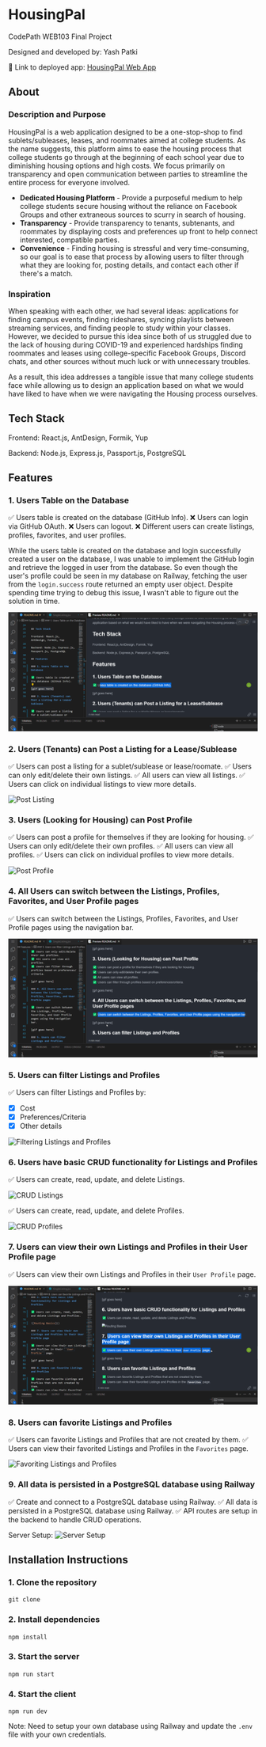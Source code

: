 # HousingPal

CodePath WEB103 Final Project

Designed and developed by: Yash Patki

🔗 Link to deployed app: [HousingPal Web App](https://housingpal-codepath-client.up.railway.app/)

## About

### Description and Purpose

HousingPal is a web application designed to be a one-stop-shop to find sublets/subleases, leases, and roommates aimed at college students. As the name suggests, this platform aims to ease the housing process that college students go through at the beginning of each school year due to diminishing housing options and high costs. We focus primarily on transparency and open communication between parties to streamline the entire process for everyone involved. 
- **Dedicated Housing Platform** - Provide a purposeful medium to help college students secure housing without the reliance on Facebook Groups and other extraneous sources to scurry in search of housing. 
- **Transparency** - Provide transparency to tenants, subtenants, and roommates by displaying costs and preferences up front to help connect interested, compatible parties. 
- **Convenience** - Finding housing is stressful and very time-consuming, so our goal is to ease that process by allowing users to filter through what they are looking for, posting details, and contact each other if there's a match. 

### Inspiration

When speaking with each other, we had several ideas: applications for finding campus events, finding rideshares, syncing playlists between streaming services, and finding people to study within your classes. However, we decided to pursue this idea since both of us struggled due to the lack of housing during COVID-19 and experienced hardships finding roommates and leases using college-specific Facebook Groups, Discord chats, and other sources without much luck or with unnecessary troubles. 

As a result, this idea addresses a tangible issue that many college students face while allowing us to design an application based on what we would have liked to have when we were navigating the Housing process ourselves. 


## Tech Stack

Frontend: React.js, AntDesign, Formik, Yup

Backend: Node.js, Express.js, Passport.js, PostgreSQL

## Features

### 1. Users Table on the Database

✅ Users table is created on the database (GitHub Info).
❌ Users can login via GitHub OAuth.
❌ Users can logout.
❌ Different users can create listings, profiles, favorites, and user profiles.

While the users table is created on the database and login successfully created a user on the database, I was unable to implement the GitHub login and retrieve the logged in user from the database. So even though the user's profile could be seen in my database on Railway, fetching the user from the `login.success` route returned an empty user object. Despite spending time trying to debug this issue, I wasn't able to figure out the solution in time.

![Users Table]('../../gifs/1.users-table.gif)

### 2. Users (Tenants) can Post a Listing for a Lease/Sublease

✅ Users can post a listing for a sublet/sublease or lease/roomate.
✅ Users can only edit/delete their own listings.
✅ All users can view all listings.
✅ Users can click on individual listings to view more details.

![Post Listing]('../../gifs/2.create-lease-listing.gif)

### 3. Users (Looking for Housing) can Post Profile

✅ Users can post a profile for themselves if they are looking for housing.
✅ Users can only edit/delete their own profiles.
✅ All users can view all profiles.
✅ Users can click on individual profiles to view more details.

![Post Profile]('../../gifs/3.create-profile.gif)

### 4. All Users can switch between the Listings, Profiles, Favorites, and User Profile pages

✅ Users can switch between the Listings, Profiles, Favorites, and User Profile pages using the navigation bar.

![Navigation Bar]('../../gifs/4.routing.gif)

### 5. Users can filter Listings and Profiles

✅ Users can filter Listings and Profiles by:
  - [x] Cost
  - [x] Preferences/Criteria
  - [x] Other details

![Filtering Listings and Profiles]('../../gifs/5.filtering.gif)

### 6. Users have basic CRUD functionality for Listings and Profiles

✅ Users can create, read, update, and delete Listings.

![CRUD Listings]('../../gifs/6a.crud-listings.gif)

✅ Users can create, read, update, and delete Profiles.

![CRUD Profiles]('../../gifs/6b.crud-profiles.gif)


### 7. Users can view their own Listings and Profiles in their User Profile page

✅ Users can view their own Listings and Profiles in their ``User Profile`` page.

![User Profile]('../../gifs/7.user-profile.gif)

### 8. Users can favorite Listings and Profiles

✅ Users can favorite Listings and Profiles that are not created by them.
✅ Users can view their favorited Listings and Profiles in the ``Favorites`` page.

![Favoriting Listings and Profiles]('../../gifs/8.favorite.gif)

### 9. All data is persisted in a PostgreSQL database using Railway

✅ Create and connect to a PostgreSQL database using Railway.
✅ All data is persisted in a PostgreSQL database using Railway.
✅ API routes are setup in the backend to handle CRUD operations.

Server Setup:
![Server Setup]('../../gifs/9.server-setup.gif)

## Installation Instructions

### 1. Clone the repository

```
git clone
```

### 2. Install dependencies

```
npm install
```

### 3. Start the server

```
npm run start
```

### 4. Start the client

```
npm run dev
```

Note: Need to setup your own database using Railway and update the ``.env`` file with your own credentials.